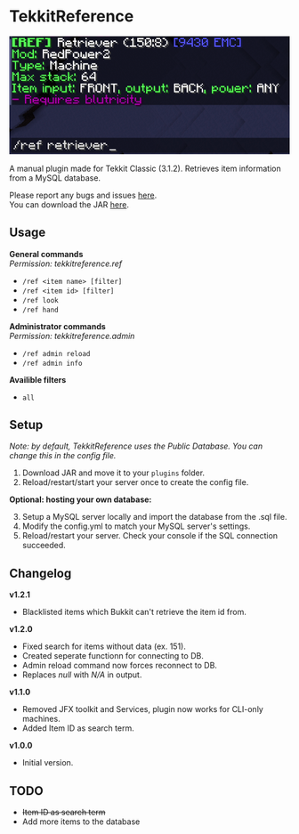 # TekkitReference
![Preview](sample.png)

A manual plugin made for Tekkit Classic (3.1.2). Retrieves item information from a MySQL database.

Please report any bugs and issues [here](../../issues/).  
You can download the JAR [here](../../releases/).
## Usage
**General commands**  
*Permission: tekkitreference.ref*
- `/ref <item name> [filter]`  
- `/ref <item id> [filter]`  
- `/ref look`  
- `/ref hand`  

**Administrator commands**  
*Permission: tekkitreference.admin*
- `/ref admin reload`  
- `/ref admin info`

**Availible filters**
- `all`

## Setup
*Note: by default, TekkitReference uses the Public Database. You can change this in the config file.*

1. Download JAR and move it to your `plugins` folder.  
2. Reload/restart/start your server once to create the config file.  

**Optional: hosting your own database:**  

3. Setup a MySQL server locally and import the database from the .sql file.  
4. Modify the config.yml to match your MySQL server's settings.  
5. Reload/restart your server. Check your console if the SQL connection succeeded.

## Changelog
**v1.2.1**
- Blacklisted items which Bukkit can't retrieve the item id from.

**v1.2.0**
- Fixed search for items without data (ex. 151).
- Created seperate functionn for connecting to DB.
- Admin reload command now forces reconnect to DB.
- Replaces *null* with *N/A* in output.

**v1.1.0**
- Removed JFX toolkit and Services, plugin now works for CLI-only machines.
- Added Item ID as search term.

**v1.0.0**  
- Initial version.

## TODO
- ~~Item ID as search term~~
- Add more items to the database